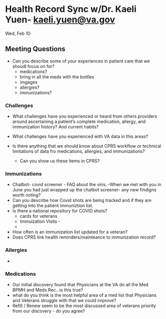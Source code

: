 # Health Record Sync w/Dr. Kaeli Yuen- kaeli.yuen@va.gov
Wed, Feb 10⋅

## Meeting Questions
* Can you describe some of your experiences in patient care that we shoudl focus on for?
    * medications?
    - bring in all the meds with the bottles 
    - imgages 
    * allergies?
    * immunizations?

###  Challenges
* What challenges have you experienced or heard from others providers around ascertaining a patient’s complete medication, allergy, and immunization history? And current habits?
* What challenges have you experienced with VA data in this areas?

* Is there anything that we should know about CPRS workflow or technical limitations of data fro medications, allergies, and immunizations?
    * Can you show us these items in CPRS?

### Immunizations
* Chatbot- covid screener - FAQ about the viris. -When we met with you in June you had just wrapped up the chatbot screener- any new findigns worth noting? 
* Can you describe how Covid shots are being tracked and if they are getting into the patient immuniztion list.
* Is there a national repository for COVID shots?
   - cards for veterans
   - Immuization Visits -
   - 
* How often is an immunization list updated for a veteran? 
* Does CPRS link health reminders/mainteance to immunization record? 

### Allergies
* 

### Medications
* Our initial discovery found that Physicians at the VA do all the Med BPMH and Meds Rec...is this true?
* what do you think is the most helpful area of a med list that Physicians and Veterans struggle with that we could improve?
* Refill / Renew seem to be the most discussed area of veterans priority from our discovery - do you agree? 


    
    
